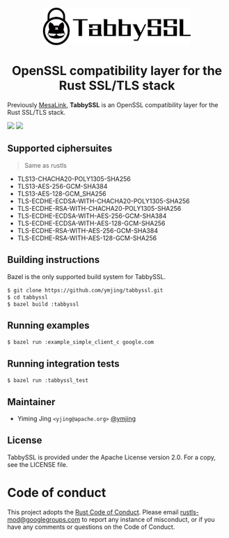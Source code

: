 <p align="center"><img src="logo.png" height="86" /></p>
<h1 align="center">OpenSSL compatibility layer for the Rust SSL/TLS stack</h1>

Previously [MesaLink](https://github.com/mesalock-linux/mesalink), **TabbySSL**
is an OpenSSL compatibility layer for the Rust SSL/TLS stack.

<a href="https://github.com/ymjing/tabbyssl/actions"><img src="https://img.shields.io/github/workflow/status/ymjing/tabbyssl/CI" /></a>
<a href="https://github.com/ymjing/tabbyssl/blob/master/LICENSE"><img src="https://img.shields.io/badge/Licence-Apachev2-brightgreen.svg" /></a>

## Supported ciphersuites
> Same as rustls

* TLS13-CHACHA20-POLY1305-SHA256
* TLS13-AES-256-GCM-SHA384
* TLS13-AES-128-GCM_SHA256
* TLS-ECDHE-ECDSA-WITH-CHACHA20-POLY1305-SHA256
* TLS-ECDHE-RSA-WITH-CHACHA20-POLY1305-SHA256
* TLS-ECDHE-ECDSA-WITH-AES-256-GCM-SHA384
* TLS-ECDHE-ECDSA-WITH-AES-128-GCM-SHA256
* TLS-ECDHE-RSA-WITH-AES-256-GCM-SHA384
* TLS-ECDHE-RSA-WITH-AES-128-GCM-SHA256

## Building instructions

Bazel is the only supported build system for TabbySSL.

```
$ git clone https://github.com/ymjing/tabbyssl.git
$ cd tabbyssl
$ bazel build :tabbyssl
```

## Running examples

```
$ bazel run :example_simple_client_c google.com
```

## Running integration tests

```
$ bazel run :tabbyssl_test
```

## Maintainer

 * Yiming Jing `<yjing@apache.org>` [@ymjing](https://github.com/ymjing)

## License
TabbySSL is provided under the Apache License version 2.0. For a copy, see the
LICENSE file.

# Code of conduct

This project adopts the [Rust Code of
Conduct](https://www.rust-lang.org/policies/code-of-conduct). Please email
rustls-mod@googlegroups.com to report any instance of misconduct, or if you have
any comments or questions on the Code of Conduct.